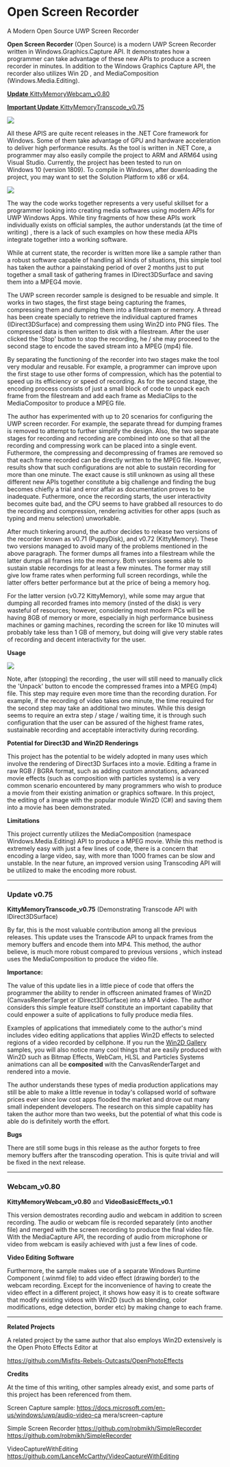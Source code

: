 # Open Screen Recorder
A Modern Open Source UWP Screen Recorder

**Open Screen Recorder** (Open Source) is a modern UWP Screen Recorder written in
Windows.Graphics.Capture API. It demonstrates how a programmer can take 
advantage of these new APIs to produce a screen recorder in minutes. 
In addition to the Windows Graphics Capture API, the recorder also utilizes
 Win 2D , and MediaComposition (Windows.Media.Editing). 


 [**Update**  KittyMemoryWebcam_v0.80](#webcam_v080)
 
 [**Important Update**  KittyMemoryTranscode_v0.75](#update-v075)
  
 

 <kbd><img src="https://github.com/TechnoRiver/OpenScreenRecorder/blob/master/images/OpenScreenRecorder.png"></kbd>

All these APIS are quite recent releases in the .NET Core framework for Windows.
Some of them take advantage of GPU and hardware acceleration to deliver 
high performance results. As the tool is written in .NET Core, 
a programmer may also easily compile the project to ARM and ARM64 using Visual Studio. 
Currently, the project has been tested to run on  
Windows 10 (version 1809). To compile in Windows, 
after downloading the project, you may want to set the Solution Platform to x86 or x64.

<kbd><img src="https://github.com/TechnoRiver/OpenScreenRecorder/blob/master/images/SolutionPlatform.png"></kbd>

The way the code works together represents a very useful skillset for a programmer 
looking into creating media softwares using modern APIs for UWP Windows Apps.
While tiny fragments of how these APIs work individually exists on official samples,
the author understands (at the time of writing) , there is a lack of such examples 
on how these media APIs integrate together into a working software.

While at current state, the recorder is written more like a 
sample rather than a robust software capable of handling all kinds of situations, 
this simple tool has taken the author a painstaking period of over 2 months just to put together
a small task of gathering frames in IDirect3DSurface and saving them into 
a MPEG4 movie.

The UWP screen recorder sample is designed to be resuable and simple. It works in two stages,
the first stage being capturing the frames, compressing them and dumping them into a filestream or memory.
A thread has been create specially to retrieve the individual captured frames (IDirect3DSurface) and compressing
them using Win2D into PNG files. The compressed data is then written to disk with a filestream.
After the user clicked the 'Stop' button to stop the recording, he / she may proceed to the
second stage to encode the saved stream into a MPEG (mp4) file.

By separating the functioning of the recorder into two stages make the tool very modular 
and reusable. For example, a programmer can improve upon the first stage to use other forms of compression, which has the potential 
to speed up its efficiency or speed of recording. As for the second stage, the encoding process consists of just a 
small block of code to unpack each frame from the filestream and add each frame as MediaClips to the
MediaCompositor to produce a MPEG file.

The author has experimented with up to 20 scenarios for configuring the UWP screen recorder.
For example, the separate thread for dumping frames is removed to attempt to further simplify the design.
Also, the two separate stages for recording and recording are combined into one so that all
the recording and compressing work can be placed into a single event. Futhermore, the compressing
and decompressing of frames are removed so that each frame recorded can be directly written to the
MPEG file. However, results show that such configurations are not able to sustain recording 
for more than one minute. The exact cause is still unknown as using all these different new APIs
together constitute a big challenge and finding the bug becomes chiefly a trial and error affair
as documentation proves to be inadequate. Futhermore, once the recording starts,
 the user interactivity becomes quite bad, and the CPU seems to have grabbed all resources
to do the recording and compression, rendering activities for other apps 
(such as typing and menu selection) unworkable.

After much tinkering around, the author decides to release two versions of the recorder 
known as v0.71 (PuppyDisk), and v0.72 (KittyMemory). These two versions managed to avoid many of the problems
mentioned in the above paragraph. The former dumps all frames into a filestream 
while the latter dumps all frames into the memory. Both versions seems able to sustain stable recordings for at least a few minutes.
The former may still give low frame rates when performing full screen recordings, 
while the latter offers better performance but at the price of being a memory hog.
 
For the latter version (v0.72 KittyMemory), while some may argue that dumping all recorded frames 
into memory (insted of the disk) is very wasteful of resources; however, considering most modern PCs 
will be having 8GB of memory or more,  especially in high performance business machines or gaming machines, 
recording the screen for like 10 minutes will probably take less than 1 GB of memory,
but doing will give very stable rates of recording and decent interactivity for the user.


**Usage**

<kbd><img src="https://github.com/TechnoRiver/OpenScreenRecorder/blob/master/images/Usage.png"></kbd>

Note, after (stopping) the recording , the user will still need to manually click the 
'Unpack' button to encode the compressed frames into a MPEG (mp4) file. This step may require 
even more time than the recording duration. For example, if the recording of video takes 
one minute, the time required for the second step may take an additional two minutes.
While this design seems to require an extra step / stage / waiting time, it is through
 such configuration that the user can be assured of the highest frame rates, 
sustainable recording and acceptable interactivity during recording.

**Potential for Direct3D and Win2D Renderings**

This project has the potential to be widely adopted in many uses which involve 
the rendering of Direct3D Surfaces into a movie. Editing a frame in raw RGB / BGRA format, 
such as adding custom annotations, advanced movie effects (such as composition with particles systems)
is a very common scenario encountered by many programmers who wish to produce a movie 
from their existing animation or graphics software. In this project, the editing of a image 
with the popular module Win2D (C#) and saving them into a movie has been demonstrated.

**Limitations**

This project currently utilizes the MediaComposition (namespace Windows.Media.Editing) API
to produce a MPEG movie. While this method is extremely easy with just a few lines of code,
there is a concern that encoding a large video, say, with more than 1000 frames 
can be slow and unstable. In the near future, an improved version using Transcoding API 
will be utilized to make the encoding more robust.

---

### Update v0.75
**KittyMemoryTranscode_v0.75** (Demonstrating Transcode API with IDirect3DSurface)

By far, this is the most valuable contribution among all the previous releases. 
This update uses the Transcode API to unpack frames from the memory buffers and encode them into
MP4. This method, the author believe, is much more robust compared to previous versions ,
 which instead uses the MediaComposition to produce the video file.

**Importance:**

The value of this update lies in a little piece of code that offers the programmer the 
ability to render in offscreen animated frames of Win2D (CanvasRenderTarget or IDirect3DSurface)
into a MP4 video. The author considers this simple feature itself constitute
 an important capability that could enpower a suite of applications to fully
produce media files.

Examples of applications that immediately come to the author's mind includes video editing applications
that applies Win2D effects to selected regions of a video recorded by cellphone. If you run
the [Win2D Gallery](https://www.microsoft.com/en-us/p/win2d-example-gallery/9nblgggxwt9f?activetab=pivot:overviewtab) samples, you will also notice many cool things that are easily produced with 
Win2D such as Bitmap Effects, WebCam, HLSL and Particles Systems animations can all be 
**composited** with the CanvasRenderTarget and rendered into a movie.

The author understands these types of media production applications may
still be able to make a little revenue in today's collapsed world of software prices
 ever since low cost apps flooded the market and drove out many small independent developers.
The research on this simple capablity has taken the author more than two weeks, but 
the potential of what this code is able do is definitely worth the effort.

**Bugs**

There are still some bugs in this release as the author forgets to free memory buffers
after the transcoding operation. This is quite trivial and will be fixed in the next release.

---

### Webcam_v0.80

**KittyMemoryWebcam_v0.80**  and  **VideoBasicEffects_v0.1**

This version demostrates recording audio and webcam in addition to screen recording.
The audio or webcam file is recorded separately (into another file) and merged with the screen recording to produce the final video file.
With the MediaCapture API, the recording of audio from microphone or video from webcam is easily
achieved with just a few lines of code.

**Video Editing Software**

Furthermore, the sample makes use of a separate Windows Runtime Component (.winmd file) to add 
video effect (drawing border) to the webcam recording. Except for the inconvenience of having to create the
video effect in a different project, it shows how easy it is to create software that modify
existing videos with Win2D (such as blending, color modifications, edge detection, border etc)
by making change to each frame. 

---

**Related Projects**

A related project by the same author that also employs Win2D extensively is the Open Photo Effects Editor at

https://github.com/Misfits-Rebels-Outcasts/OpenPhotoEffects


**Credits**

At the time of this writing, other samples already exist, and some parts of this project has been referenced from them.

Screen Capture sample:
https://docs.microsoft.com/en-us/windows/uwp/audio-video-ca
mera/screen-capture

Simple Screen Recorder
https://github.com/robmikh/SimpleRecorder
https://github.com/robmikh/SimpleRecorder

VideoCaptureWithEditing
https://github.com/LanceMcCarthy/VideoCaptureWithEditing
